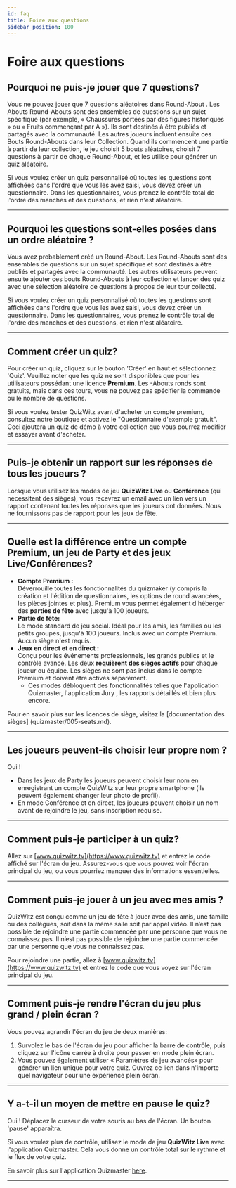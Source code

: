 ```yaml
---
id: faq
title: Foire aux questions
sidebar_position: 100
---
```


# Foire aux questions

## Pourquoi ne puis-je jouer que 7 questions?

Vous ne pouvez jouer que 7 questions aléatoires dans Round-About . Les Abouts Round-Abouts sont des ensembles de questions sur un sujet spécifique (par exemple, « Chaussures portées par des figures historiques » ou « Fruits commençant par A »). Ils sont destinés à être publiés et partagés avec la communauté. Les autres joueurs incluent ensuite ces Bouts Round-Abouts dans leur Collection. Quand ils commencent une partie à partir de leur collection, le jeu choisit 5 bouts aléatoires, choisit 7 questions à partir de chaque Round-About, et les utilise pour générer un quiz aléatoire.

Si vous voulez créer un quiz personnalisé où toutes les questions sont affichées dans l'ordre que vous les avez saisi, vous devez créer un questionnaire. Dans les questionnaires, vous prenez le contrôle total de l'ordre des manches et des questions, et rien n'est aléatoire.

---

## Pourquoi les questions sont-elles posées dans un ordre aléatoire ?

Vous avez probablement créé un Round-About. Les Round-Abouts sont des ensembles de questions sur un sujet spécifique et sont destinés à être publiés et partagés avec la communauté. Les autres utilisateurs peuvent ensuite ajouter ces bouts Round-Abouts à leur collection et lancer des quiz avec une sélection aléatoire de questions à propos de leur tour collecté.

Si vous voulez créer un quiz personnalisé où toutes les questions sont affichées dans l'ordre que vous les avez saisi, vous devez créer un questionnaire. Dans les questionnaires, vous prenez le contrôle total de l'ordre des manches et des questions, et rien n'est aléatoire.

---

## Comment créer un quiz?

Pour créer un quiz, cliquez sur le bouton 'Créer' en haut et sélectionnez 'Quiz'. Veuillez noter que les quiz ne sont disponibles que pour les utilisateurs possédant une licence **Premium**. Les -Abouts ronds sont gratuits, mais dans ces tours, vous ne pouvez pas spécifier la commande ou le nombre de questions.

Si vous voulez tester QuizWitz avant d'acheter un compte premium, consultez notre boutique et activez le "Questionnaire d'exemple gratuit". Ceci ajoutera un quiz de démo à votre collection que vous pourrez modifier et essayer avant d'acheter.

---

## Puis-je obtenir un rapport sur les réponses de tous les joueurs ?

Lorsque vous utilisez les modes de jeu **QuizWitz Live** ou **Conférence** (qui nécessitent des sièges), vous recevrez un email avec un lien vers un rapport contenant toutes les réponses que les joueurs ont données. Nous ne fournissons pas de rapport pour les jeux de fête.

---

## Quelle est la différence entre un compte Premium, un jeu de Party et des jeux Live/Conférences?

- **Compte Premium :**\
  Déverrouille toutes les fonctionnalités du quizmaker (y compris la création et l'édition de questionnaires, les options de round avancées, les pièces jointes et plus). Premium vous permet également d'héberger des **parties de fête** avec jusqu'à 100 joueurs.
- **Partie de fête:**\
  Le mode standard de jeu social. Idéal pour les amis, les familles ou les petits groupes, jusqu'à 100 joueurs. Inclus avec un compte Premium. Aucun siège n'est requis.
- **Jeux en direct et en direct :**\
  Conçu pour les événements professionnels, les grands publics et le contrôle avancé. Les deux **requièrent des sièges actifs** pour chaque joueur ou équipe. Les sièges ne sont pas inclus dans le compte Premium et doivent être activés séparément.
  - Ces modes débloquent des fonctionnalités telles que l'application Quizmaster, l'application Jury , les rapports détaillés et bien plus encore.

Pour en savoir plus sur les licences de siège, visitez la [documentation des sièges] (quizmaster/005-seats.md).

---

## Les joueurs peuvent-ils choisir leur propre nom ?

Oui !

- Dans les jeux de Party les joueurs peuvent choisir leur nom en enregistrant un compte QuizWitz sur leur propre smartphone (ils peuvent également changer leur photo de profil).
- En mode Conférence et en direct, les joueurs peuvent choisir un nom avant de rejoindre le jeu, sans inscription requise.

---

## Comment puis-je participer à un quiz?

Allez sur [www.quizwitz.tv](https://www.quizwitz.tv) et entrez le code affiché sur l'écran du jeu. Assurez-vous que vous pouvez voir l'écran principal du jeu, ou vous pourriez manquer des informations essentielles.

---

## Comment puis-je jouer à un jeu avec mes amis ?

QuizWitz est conçu comme un jeu de fête à jouer avec des amis, une famille ou des collègues, soit dans la même salle soit par appel vidéo. Il n’est pas possible de rejoindre une partie commencée par une personne que vous ne connaissez pas. Il n’est pas possible de rejoindre une partie commencée par une personne que vous ne connaissez pas.

Pour rejoindre une partie, allez à [www.quizwitz.tv](https://www.quizwitz.tv) et entrez le code que vous voyez sur l'écran principal du jeu.

---

## Comment puis-je rendre l'écran du jeu plus grand / plein écran ?

Vous pouvez agrandir l'écran du jeu de deux manières:

1. Survolez le bas de l'écran du jeu pour afficher la barre de contrôle, puis cliquez sur l'icône carrée à droite pour passer en mode plein écran.
2. Vous pouvez également utiliser « Paramètres de jeu avancés» pour générer un lien unique pour votre quiz. Ouvrez ce lien dans n'importe quel navigateur pour une expérience plein écran.

---

## Y a-t-il un moyen de mettre en pause le quiz?

Oui ! Déplacez le curseur de votre souris au bas de l'écran. Un bouton 'pause' apparaîtra.

Si vous voulez plus de contrôle, utilisez le mode de jeu **QuizWitz Live** avec l'application Quizmaster. Cela vous donne un contrôle total sur le rythme et le flux de votre quiz.

En savoir plus sur l'application Quizmaster [here](quizmaster/001-introduction.md).

---
